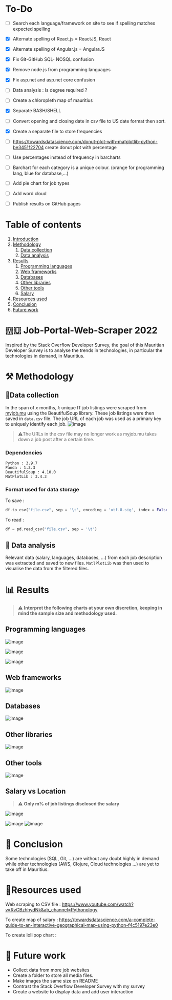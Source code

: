 # To-Do #
- [ ] Search each language/framework on site to see if spelling matches expected spelling
- [x] Alternate spelling of React.js = ReactJS, React
- [x] Alternate spelling of Angular.js = AngularJS
- [x] Fix Git-GitHub SQL- NOSQL confusion
- [x] Remove node.js from programming languages
- [x] Fix asp.net and asp.net core confusion
- [ ] Data analysis : Is degree required ?
- [ ] Create a chloropleth map of mauritius
- [x] Separate BASH/SHELL
- [ ] Convert opening and closing date in csv file to US date format then sort.


- [x] Create a separate file to store frequencies
- [ ] https://towardsdatascience.com/donut-plot-with-matplotlib-python-be3451f22704 create donut plot with percentage

- [ ] Use percentages instead of frequency in barcharts
- [ ] Barchart for each category is a unique colour. (orange for programming lang, blue for database,...)
- [ ] Add pie chart for job types
- [ ] Add word cloud


- [ ] Publish results on GitHub pages

# Table of contents #
1. [Introduction](#intro)
2. [Methodology](#Methodology)
   1. [Data collection](#collection)
   2. [Data analysis](#analysis)
3. [Results](#results)
   1. [Programming languages](#prog)
   2. [Web frameworks](#web)
   3. [Databases](#databases)
   4. [Other libraries](#libraries)
   5. [Other tools](#tools)
   6. [Salary](#salary)
5. [Resources used](#resources)
6. [Conclusion](#conclusion)
7. [Future work](#future) 

# 🇲🇺 Job-Portal-Web-Scraper 2022  <a name="intro"></a> #

Inspired by the Stack Overflow Developer Survey, the goal of this Mauritian Developer Survey is to analyse the trends in technologies, in particular the technologies  in demand, in Mauritius.

#  ⚒️ Methodology  <a name="Methodology"></a> #

## 📝Data collection  <a name="collection"></a> ##
In the span of $x$ months, $k$ unique IT job listings were scraped from [myjob.mu](https://www.myjob.mu/) using the BeautifulSoup library. These job listings were then saved in `data.csv` file. The job URL of each job was used as a primary key to uniquely identify each job.
![image](https://user-images.githubusercontent.com/65414576/167564657-213f37f0-bf25-4dbc-9ea0-21e39062e2bb.png)
> ⚠️The URLs in the csv file may no longer work as myjob.mu takes down a job post after a certain time. 

### Dependencies ###
```
Python : 3.9.7
Panda : 1.3.3
BeautifulSoup : 4.10.0
MatPlotLib : 3.4.3
```
### Format used for data storage ###
To save :
```python
df.to_csv("file.csv", sep = '\t', encoding = 'utf-8-sig', index = False)
```

To read :
```python
df = pd.read_csv("file.csv", sep = '\t')
```

## 🔎 Data analysis <a name="analysis"></a> ##
Relevant data (salary, languages, databases, ...) from each job description was extracted and saved to new files.
`MatlPlotLib` was then used to visualise the data from the filtered files.

# 📊 Results <a name="results"></a> #
> ⚠️ **Interpret the following charts at your own discretion, keeping in mind the sample size and methodology used.**
> 

## Programming languages <a name="prog"></a> ## 
![image](https://user-images.githubusercontent.com/65414576/167571045-bccf3082-e958-4043-ac14-c3d4c5166c5f.png)

![image](https://user-images.githubusercontent.com/65414576/167336656-88849cb5-5529-494f-b495-a66a19e49bda.png)

![image](https://user-images.githubusercontent.com/65414576/167250513-31366d46-050b-40a8-ad3f-eadee5b45796.png)

## Web frameworks <a name="web"></a> ## 
![image](https://user-images.githubusercontent.com/65414576/167336522-59ef6c94-a46e-4dad-b8d9-e64e27f72d8c.png)

## Databases <a name="databases"></a> ##
![image](https://user-images.githubusercontent.com/65414576/167336593-e78bcf0d-8cb0-4745-8ca9-88069add29ba.png)

## Other libraries <a name="libraries"></a> ##
![image](https://user-images.githubusercontent.com/65414576/167336578-879767b2-c77f-4df4-8589-db4cf9cafb96.png)

## Other tools <a name="tools"></a> ##
![image](https://user-images.githubusercontent.com/65414576/167336555-67b0ccff-e8e6-4e6c-af54-5f43b6916167.png)

## Salary vs Location <a name="salary"></a> ##
> ⚠️ **Only m% of job listings disclosed the salary**

![image](https://user-images.githubusercontent.com/65414576/168541351-38da4b28-205c-4297-abab-eae8191e1513.png)


![image](https://user-images.githubusercontent.com/65414576/168006545-46c48e67-9e05-4945-8299-bb6b8e2f1e59.png)
![image](https://user-images.githubusercontent.com/65414576/168006478-99248f68-6692-4533-8991-f8f6730899bc.png)


# 🎊 Conclusion <a name="conclusion"></a> # 
Some technologies (SQL, Git, ...) are without any doubt highly in demand while other technologies (AWS, Clojure, Cloud technologies ...) are yet to take off in Mauritius. 
# 🌠Resources used  <a name="resources"></a> #

Web scraping to CSV file : https://www.youtube.com/watch?v=RvCBzhhydNk&ab_channel=Pythonology

To create map of salary : https://towardsdatascience.com/a-complete-guide-to-an-interactive-geographical-map-using-python-f4c5197e23e0

To create lollipop chart :

# 🔮 Future work <a name="future"></a> # 
- Collect data from more job websites
- Create a folder to store all media files.
- Make images the same size on README
- Contrast the Stack Overflow Developer Survey with my survey
- Create a website to display data and add user interaction 
